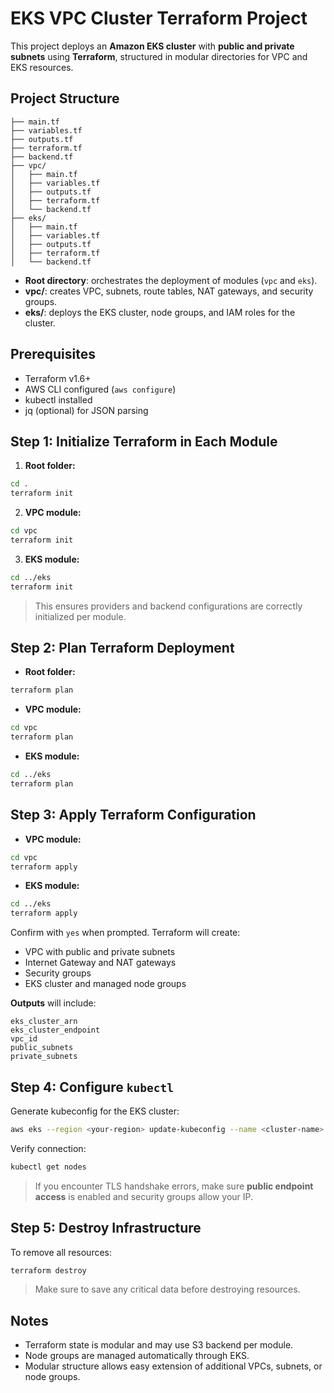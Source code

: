 # EKS VPC Cluster Terraform Project

This project deploys an **Amazon EKS cluster** with **public and private subnets** using **Terraform**, structured in modular directories for VPC and EKS resources.

## Project Structure

```
├── main.tf
├── variables.tf
├── outputs.tf
├── terraform.tf
├── backend.tf
├── vpc/
│   ├── main.tf
│   ├── variables.tf
│   ├── outputs.tf
│   ├── terraform.tf
│   └── backend.tf
├── eks/
│   ├── main.tf
│   ├── variables.tf
│   ├── outputs.tf
│   ├── terraform.tf
│   └── backend.tf
```

- **Root directory**: orchestrates the deployment of modules (`vpc` and `eks`).
- **vpc/**: creates VPC, subnets, route tables, NAT gateways, and security groups.
- **eks/**: deploys the EKS cluster, node groups, and IAM roles for the cluster.

## Prerequisites

- Terraform v1.6+
- AWS CLI configured (`aws configure`)
- kubectl installed
- jq (optional) for JSON parsing

## Step 1: Initialize Terraform in Each Module

1. **Root folder:**

```bash
cd .
terraform init
```

2. **VPC module:**

```bash
cd vpc
terraform init
```

3. **EKS module:**

```bash
cd ../eks
terraform init
```

> This ensures providers and backend configurations are correctly initialized per module.

## Step 2: Plan Terraform Deployment

- **Root folder:**

```bash
terraform plan
```

- **VPC module:**

```bash
cd vpc
terraform plan
```

- **EKS module:**

```bash
cd ../eks
terraform plan
```

## Step 3: Apply Terraform Configuration

- **VPC module:**

```bash
cd vpc
terraform apply
```

- **EKS module:**

```bash
cd ../eks
terraform apply
```

Confirm with `yes` when prompted. Terraform will create:

- VPC with public and private subnets
- Internet Gateway and NAT gateways
- Security groups
- EKS cluster and managed node groups

**Outputs** will include:

```text
eks_cluster_arn
eks_cluster_endpoint
vpc_id
public_subnets
private_subnets
```

## Step 4: Configure `kubectl`

Generate kubeconfig for the EKS cluster:

```bash
aws eks --region <your-region> update-kubeconfig --name <cluster-name>
```

Verify connection:

```bash
kubectl get nodes
```

> If you encounter TLS handshake errors, make sure **public endpoint access** is enabled and security groups allow your IP.

## Step 5: Destroy Infrastructure

To remove all resources:

```bash
terraform destroy
```

> Make sure to save any critical data before destroying resources.

## Notes

- Terraform state is modular and may use S3 backend per module.
- Node groups are managed automatically through EKS.
- Modular structure allows easy extension of additional VPCs, subnets, or node groups.
